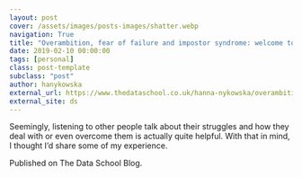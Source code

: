 ```yaml
---
layout: post
cover: /assets/images/posts-images/shatter.webp
navigation: True
title: "Overambition, fear of failure and impostor syndrome: welcome to my brain"
date: 2019-02-10 00:00:00
tags: [personal]
class: post-template
subclass: "post"
author: hanykowska
external_url: https://www.thedataschool.co.uk/hanna-nykowska/overambition-fear-of-failure-and-impostor-syndrome-welcome-to-my-brain/
external_site: ds
---
```


Seemingly, listening to other people talk about their struggles and how they deal with or even overcome them is actually quite helpful. With that in mind, I thought I’d share some of my experience.

Published on The Data School Blog.

